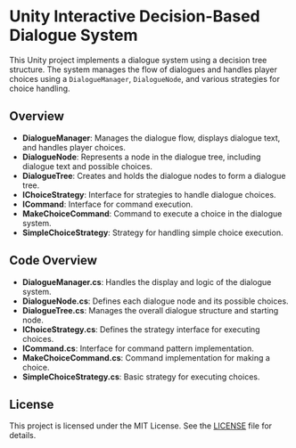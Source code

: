 # Unity Interactive Decision-Based Dialogue System

This Unity project implements a dialogue system using a decision tree structure. The system manages the flow of dialogues and handles player choices using a `DialogueManager`, `DialogueNode`, and various strategies for choice handling.

## Overview

- **DialogueManager**: Manages the dialogue flow, displays dialogue text, and handles player choices.
- **DialogueNode**: Represents a node in the dialogue tree, including dialogue text and possible choices.
- **DialogueTree**: Creates and holds the dialogue nodes to form a dialogue tree.
- **IChoiceStrategy**: Interface for strategies to handle dialogue choices.
- **ICommand**: Interface for command execution.
- **MakeChoiceCommand**: Command to execute a choice in the dialogue system.
- **SimpleChoiceStrategy**: Strategy for handling simple choice execution.

## Code Overview

- **DialogueManager.cs**: Handles the display and logic of the dialogue system.
- **DialogueNode.cs**: Defines each dialogue node and its possible choices.
- **DialogueTree.cs**: Manages the overall dialogue structure and starting node.
- **IChoiceStrategy.cs**: Defines the strategy interface for executing choices.
- **ICommand.cs**: Interface for command pattern implementation.
- **MakeChoiceCommand.cs**: Command implementation for making a choice.
- **SimpleChoiceStrategy.cs**: Basic strategy for executing choices.



## License

This project is licensed under the MIT License. See the [LICENSE](LICENSE) file for details.

